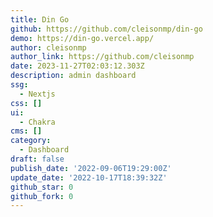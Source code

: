 ```yaml
---
title: Din Go
github: https://github.com/cleisonmp/din-go
demo: https://din-go.vercel.app/
author: cleisonmp
author_link: https://github.com/cleisonmp
date: 2023-11-27T02:03:12.303Z
description: admin dashboard
ssg:
  - Nextjs
css: []
ui:
  - Chakra
cms: []
category:
  - Dashboard
draft: false
publish_date: '2022-09-06T19:29:00Z'
update_date: '2022-10-17T18:39:32Z'
github_star: 0
github_fork: 0
---
```


